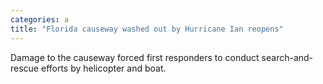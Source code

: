 ```yaml
---
categories: a
title: "Florida causeway washed out by Hurricane Ian reopens"
---
```

Damage to the causeway forced first responders to conduct search-and-rescue efforts by helicopter and boat.